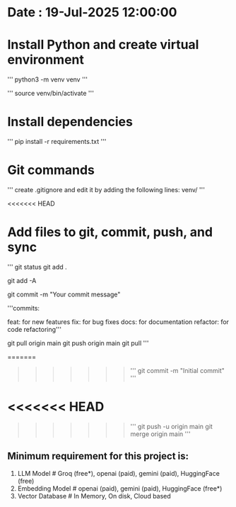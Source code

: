 # Date : 19-Jul-2025 12:00:00

# Install Python and create virtual environment

'''
python3 -m venv venv
'''

'''
source venv/bin/activate
'''

# Install dependencies

'''
pip install -r requirements.txt
'''

# Git commands

'''
create .gitignore and edit it by adding the following lines:
venv/
'''

<<<<<<< HEAD

# Add files to git, commit, push, and sync

'''
git status
git add .

<!-- Or add all files including new ones -->

git add -A

git commit -m "Your commit message"

'''commits:

feat: for new features
fix: for bug fixes
docs: for documentation
refactor: for code refactoring'''

git pull origin main
git push origin main
git pull
'''

=======

> > > > > > > '''
> > > > > > > git commit -m "Initial commit"
> > > > > > > '''

# <<<<<<< HEAD

> > > > > > > '''
> > > > > > > git push -u origin main
> > > > > > > git merge origin main
> > > > > > > '''

## Minimum requirement for this project is:

1. LLM Model # Groq (free\*), openai (paid), gemini (paid), HuggingFace (free)
2. Embedding Model # openai (paid), gemini (paid), HuggingFace (free\*)
3. Vector Database # In Memory, On disk, Cloud based
